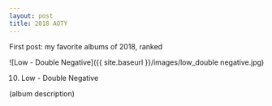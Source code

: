 ```yaml
---
layout: post
title: 2018 AOTY
---
```


First post: my favorite albums of 2018, ranked

![Low - Double Negative]({{ site.baseurl }}/images/low_double negative.jpg)

10. Low - Double Negative

(album description)


